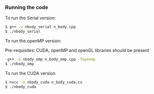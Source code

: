### Running the code

To run the Serial version:

```sh
$ g++ -o nbody_serial n_body.cpp
$ ./nbody_serial
```

To run the openMP version:

Pre-requisites:
CUDA, openMP and openGL libraries should be present

```sh
 g++ -o nbody_omp n_body_omp.cpp -fopenmp
$ ./nbody_omp
```

To run the CUDA version
```sh
$ nvcc -o nbody_cuda n_body_cuda.cu
$ ./nbody_cuda
```
